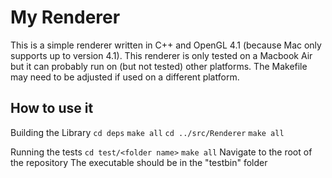 # My Renderer

This is a simple renderer written in C++ and OpenGL 4.1 (because Mac only supports up to version 4.1). This renderer is only tested on a Macbook Air but it can probably run on (but not tested) other platforms. The Makefile may need to be adjusted if used on a different platform.

## How to use it
Building the Library
```cd deps```
```make all```
```cd ../src/Renderer```
```make all```

Running the tests
```cd test/<folder name>```
```make all```
Navigate to the root of the repository
The executable should be in the "testbin" folder
